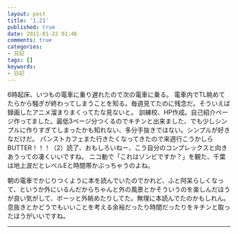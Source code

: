 ```yaml
---
layout: post
title: '1.21'
published: true
date: 2011-01-22 01:46
comments: true
categories:
- 日記
tags: []
keywords:
- 日記
---
```

6時起床、いつもの電車に乗り遅れたので次の電車に乗る。
電車内でTL眺めてたらから騒ぎが終わってしまうことを知る。毎週見てたのに残念だ。そういえば録画したアニメ溜まりまくってたな見ないと。
訓練校、HP作成。自己紹介ページ作ってました。最低3ページ分つくるのでキチンと出来ました、でも少しシンプルに作りすぎてしまったかも知れない、多分手抜きではない。シンプルが好きなだけだ。
パンストカフェまた行きたくなってきたので来週行こうかしら
BUTTER！！！（2）読了、おもしろいねー、こう自分のコンプレックスと向きあうっての凄くいいですね。
ニコ動で「これはゾンビですか？」を観た、千葉は地上波だとレベルEと時間帯かぶっちゃうのよね。

朝の電車でかじりつくように本を読んでいたのでかれど、ふと阿呆らしくなって、というか外にいるんだからちゃんと外の風景とかそういうのを楽しんだほうが良い気がして、ボーッと外眺めたりしてた。無理に本読んでたのかもしれん。息抜きとかどうでもいいことを考える余裕だったり時間だったりをキチンと取ったほうがいいですね。

---


